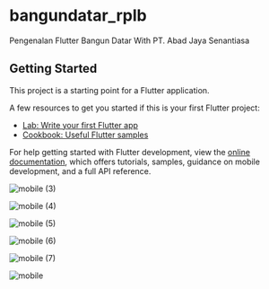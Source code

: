# bangundatar_rplb

Pengenalan Flutter Bangun Datar With PT. Abad Jaya Senantiasa

## Getting Started

This project is a starting point for a Flutter application.

A few resources to get you started if this is your first Flutter project:

- [Lab: Write your first Flutter app](https://docs.flutter.dev/get-started/codelab)
- [Cookbook: Useful Flutter samples](https://docs.flutter.dev/cookbook)

For help getting started with Flutter development, view the
[online documentation](https://docs.flutter.dev/), which offers tutorials,
samples, guidance on mobile development, and a full API reference.

![mobile (3)](https://github.com/gagayoga/BangunDatar_Flutter/assets/115129122/de029285-ef0d-4143-be17-983f4c80fcf0)

![mobile (4)](https://github.com/gagayoga/BangunDatar_Flutter/assets/115129122/cc319741-455b-4e3e-ba15-1050f3eb5b6e)

![mobile (5)](https://github.com/gagayoga/BangunDatar_Flutter/assets/115129122/59dbce14-ea4e-434c-9124-e27c804fa8d7)

![mobile (6)](https://github.com/gagayoga/BangunDatar_Flutter/assets/115129122/1d5e5937-6465-44b8-a910-fe090929b8d1)

![mobile (7)](https://github.com/gagayoga/BangunDatar_Flutter/assets/115129122/79704723-12f4-47f8-8e25-b8cb4dbe5675)


![mobile](https://github.com/gagayoga/BangunDatar_Flutter/assets/115129122/b77acb16-4cb2-4d93-acbb-996649c407a5)

